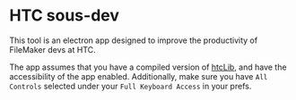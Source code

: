# HTC sous-dev

This tool is an electron app designed to improve the productivity of FileMaker devs at HTC.

The app assumes that you have a compiled version of [htcLib](https://github.com/NYHTC/applescript-fm-helper), and have the accessibility of the app enabled. Additionally, make sure you have `All Controls` selected under your `Full Keyboard Access` in your prefs.
